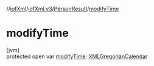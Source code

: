 //[iofXml](../../../index.md)/[iofXml.v3](../index.md)/[PersonResult](index.md)/[modifyTime](modify-time.md)

# modifyTime

[jvm]\
protected open var [modifyTime](modify-time.md): [XMLGregorianCalendar](https://docs.oracle.com/javase/8/docs/api/javax/xml/datatype/XMLGregorianCalendar.html)
